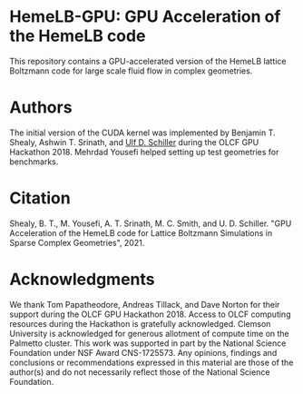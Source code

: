 # HemeLB-GPU: GPU Acceleration of the HemeLB code
This repository contains a GPU-accelerated version of the HemeLB lattice Boltzmann code for large scale fluid flow in complex geometries.

# Authors
The initial version of the CUDA kernel was implemented by Benjamin T. Shealy, Ashwin T. Srinath, and [Ulf D. Schiller](https://cecas.clemson.edu/compmat/) during the OLCF GPU Hackathon 2018. Mehrdad Yousefi helped setting up test geometries for benchmarks.

# Citation
Shealy, B. T., M. Yousefi, A. T. Srinath, M. C. Smith, and U. D. Schiller. "GPU Acceleration of the HemeLB code for Lattice Boltzmann Simulations in Sparse Complex Geometries", 2021.

# Acknowledgments 
We thank Tom Papatheodore, Andreas Tillack, and Dave Norton for their support during the OLCF GPU Hackathon 2018. Access to OLCF computing resources during the Hackathon is gratefully acknowledged. Clemson University is acknowledged for generous allotment of compute time on the Palmetto cluster. This work was supported in part by the National Science Foundation under NSF Award CNS-1725573. Any opinions, findings and conclusions or recommendations expressed in this material are those of the author(s) and do not necessarily reflect those of the National Science Foundation.
